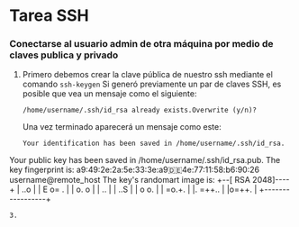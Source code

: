 # Tarea SSH

### Conectarse al usuario admin de otra máquina por medio de claves publica y privado

1. Primero debemos crear la clave pública de nuestro ssh mediante el comando `ssh-keygen`
   Si generó previamente un par de claves SSH, es posible que vea un mensaje como el siguiente:
   ```
   /home/username/.ssh/id_rsa already exists.Overwrite (y/n)?
   ```
   Una vez terminado aparecerá un mensaje como este:
   ```
   Your identification has been saved in /home/username/.ssh/id_rsa.
Your public key has been saved in /home/username/.ssh/id_rsa.pub.
The key fingerprint is:
a9:49:2e:2a:5e:33:3e:a9:de:4e:77:11:58:b6:90:26 username@remote_host
The key's randomart image is:
+--[ RSA 2048]----+
|     ..o         |
|   E o= .        |
|    o. o         |
|        ..       |
|      ..S        |
|     o o.        |
|   =o.+.         |
|. =++..          |
|o=++.            |
+-----------------+
   ```
3. 
